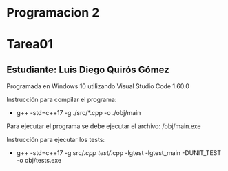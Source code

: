 # Programacion 2 
# Tarea01

## Estudiante: Luis Diego Quirós Gómez

Programada en Windows 10 utilizando Visual Studio Code 1.60.0

Instrucción para compilar el programa:
* g++ -std=c++17 -g ./src/*.cpp -o ./obj/main


Para ejecutar el programa se debe ejecutar el archivo: /obj/main.exe

Instrucción para ejecutar los tests:
* g++ -std=c++17 -g src/*.cpp test/*.cpp -lgtest -lgtest_main -DUNIT_TEST -o obj/tests.exe

